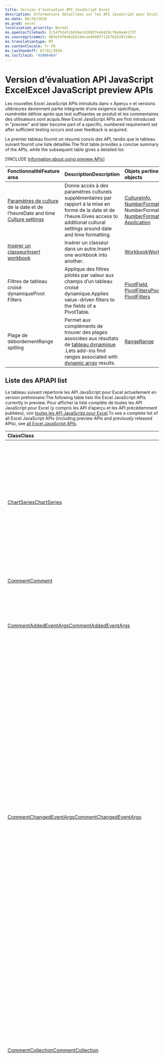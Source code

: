 ```yaml
---
title: Version d’évaluation API JavaScript Excel
description: Informations détaillées sur les API JavaScript pour Excel à venir
ms.date: 06/29/2020
ms.prod: excel
localization_priority: Normal
ms.openlocfilehash: 2c547524fcb630ecb1b02fede829cf0a9a4e173f
ms.sourcegitcommit: 065bf4f8e0d26194cee9689f7126702b391340cc
ms.translationtype: MT
ms.contentlocale: fr-FR
ms.lasthandoff: 07/01/2020
ms.locfileid: "45006464"
---
```

# <a name="excel-javascript-preview-apis"></a><span data-ttu-id="c7084-103">Version d’évaluation API JavaScript Excel</span><span class="sxs-lookup"><span data-stu-id="c7084-103">Excel JavaScript preview APIs</span></span>

<span data-ttu-id="c7084-104">Les nouvelles Excel JavaScript APIs introduits dans « Aperçu » et versions ultérieures deviennent partie intégrante d’une exigence spécifique, numérotée définie après que test suffisantes se produit et les commentaires des utilisateurs sont acquis.</span><span class="sxs-lookup"><span data-stu-id="c7084-104">New Excel JavaScript APIs are first introduced in "preview" and later become part of a specific, numbered requirement set after sufficient testing occurs and user feedback is acquired.</span></span>

<span data-ttu-id="c7084-105">Le premier tableau fournit un résumé concis des API, tandis que le tableau suivant fournit une liste détaillée.</span><span class="sxs-lookup"><span data-stu-id="c7084-105">The first table provides a concise summary of the APIs, while the subsequent table gives a detailed list.</span></span>

[!INCLUDE [Information about using preview APIs](../../includes/using-preview-apis-host.md)]

| <span data-ttu-id="c7084-106">Fonctionnalité</span><span class="sxs-lookup"><span data-stu-id="c7084-106">Feature area</span></span> | <span data-ttu-id="c7084-107">Description</span><span class="sxs-lookup"><span data-stu-id="c7084-107">Description</span></span> | <span data-ttu-id="c7084-108">Objets pertinents</span><span class="sxs-lookup"><span data-stu-id="c7084-108">Relevant objects</span></span> |
|:--- |:--- |:--- |
| <span data-ttu-id="c7084-109">[Paramètres de culture](../../excel/excel-add-ins-workbooks.md#access-application-culture-settings) de la date et de l’heure</span><span class="sxs-lookup"><span data-stu-id="c7084-109">Date and time [Culture settings](../../excel/excel-add-ins-workbooks.md#access-application-culture-settings)</span></span> | <span data-ttu-id="c7084-110">Donne accès à des paramètres culturels supplémentaires par rapport à la mise en forme de la date et de l’heure.</span><span class="sxs-lookup"><span data-stu-id="c7084-110">Gives access to additional cultural settings around date and time formatting.</span></span> | <span data-ttu-id="c7084-111">[CultureInfo](/javascript/api/excel/excel.cultureinfo), [NumberFormatInfo](/javascript/api/excel/excel.numberformatinfo) [application](/javascript/api/excel/excel.application) NumberFormatInfo</span><span class="sxs-lookup"><span data-stu-id="c7084-111">[CultureInfo](/javascript/api/excel/excel.cultureinfo), [NumberFormatInfo](/javascript/api/excel/excel.numberformatinfo) [Application](/javascript/api/excel/excel.application)</span></span> |
| [<span data-ttu-id="c7084-112">Insérer un classeur</span><span class="sxs-lookup"><span data-stu-id="c7084-112">Insert workbook</span></span>](../../excel/excel-add-ins-workbooks.md#insert-a-copy-of-an-existing-workbook-into-the-current-one-preview) | <span data-ttu-id="c7084-113">Insérer un classeur dans un autre.</span><span class="sxs-lookup"><span data-stu-id="c7084-113">Insert one workbook into another.</span></span>  | [<span data-ttu-id="c7084-114">Workbook</span><span class="sxs-lookup"><span data-stu-id="c7084-114">Workbook</span></span>](/javascript/api/excel/excel.worksheetcollection) |
| <span data-ttu-id="c7084-115">Filtres de tableau croisé dynamique</span><span class="sxs-lookup"><span data-stu-id="c7084-115">Pivot Filters</span></span> | <span data-ttu-id="c7084-116">Applique des filtres pilotés par valeur aux champs d’un tableau croisé dynamique.</span><span class="sxs-lookup"><span data-stu-id="c7084-116">Applies value-driven filters to the fields of a PivotTable.</span></span> | <span data-ttu-id="c7084-117">[PivotField](/javascript/api/excel/excel.pivotfield#applyfilter-filter-), [PivotFilters](/javascript/api/excel/excel.pivotFilters)</span><span class="sxs-lookup"><span data-stu-id="c7084-117">[PivotField](/javascript/api/excel/excel.pivotfield#applyfilter-filter-), [PivotFilters](/javascript/api/excel/excel.pivotFilters)</span></span> |
|<span data-ttu-id="c7084-118">Plage de débordement</span><span class="sxs-lookup"><span data-stu-id="c7084-118">Range spilling</span></span> | <span data-ttu-id="c7084-119">Permet aux compléments de trouver des plages associées aux résultats de [tableau dynamique](https://support.microsoft.com/office/205c6b06-03ba-4151-89a1-87a7eb36e531) .</span><span class="sxs-lookup"><span data-stu-id="c7084-119">Lets add-ins find ranges associated with [dynamic array](https://support.microsoft.com/office/205c6b06-03ba-4151-89a1-87a7eb36e531) results.</span></span> | [<span data-ttu-id="c7084-120">Range</span><span class="sxs-lookup"><span data-stu-id="c7084-120">Range</span></span>](/javascript/api/excel/excel.range) |

## <a name="api-list"></a><span data-ttu-id="c7084-121">Liste des API</span><span class="sxs-lookup"><span data-stu-id="c7084-121">API list</span></span>

<span data-ttu-id="c7084-122">Le tableau suivant répertorie les API JavaScript pour Excel actuellement en version préliminaire.</span><span class="sxs-lookup"><span data-stu-id="c7084-122">The following table lists the Excel JavaScript APIs currently in preview.</span></span> <span data-ttu-id="c7084-123">Pour afficher la liste complète de toutes les API JavaScript pour Excel (y compris les API d’aperçu et les API précédemment publiées), voir [toutes les API JavaScript pour Excel](/javascript/api/excel?view=excel-js-preview).</span><span class="sxs-lookup"><span data-stu-id="c7084-123">To see a complete list of all Excel JavaScript APIs (including preview APIs and previously released APIs), see [all Excel JavaScript APIs](/javascript/api/excel?view=excel-js-preview).</span></span>

| <span data-ttu-id="c7084-124">Class</span><span class="sxs-lookup"><span data-stu-id="c7084-124">Class</span></span> | <span data-ttu-id="c7084-125">Champs</span><span class="sxs-lookup"><span data-stu-id="c7084-125">Fields</span></span> | <span data-ttu-id="c7084-126">Description</span><span class="sxs-lookup"><span data-stu-id="c7084-126">Description</span></span> |
|:---|:---|:---|
|[<span data-ttu-id="c7084-127">ChartSeries</span><span class="sxs-lookup"><span data-stu-id="c7084-127">ChartSeries</span></span>](/javascript/api/excel/excel.chartseries)|[<span data-ttu-id="c7084-128">getDimensionValues (dimension : Excel. ChartSeriesDimension)</span><span class="sxs-lookup"><span data-stu-id="c7084-128">getDimensionValues(dimension: Excel.ChartSeriesDimension)</span></span>](/javascript/api/excel/excel.chartseries#getdimensionvalues-dimension-)|<span data-ttu-id="c7084-129">Obtient les valeurs d’une dimension unique de la série de graphiques.</span><span class="sxs-lookup"><span data-stu-id="c7084-129">Gets the values from a single dimension of the chart series.</span></span> <span data-ttu-id="c7084-130">Il peut s’agir de valeurs de catégorie ou de valeurs de données, en fonction de la dimension spécifiée et de la façon dont les données sont mappées pour la série de graphiques.</span><span class="sxs-lookup"><span data-stu-id="c7084-130">These could be either category values or data values, depending on the dimension specified and how the data is mapped for the chart series.</span></span>|
|[<span data-ttu-id="c7084-131">Comment</span><span class="sxs-lookup"><span data-stu-id="c7084-131">Comment</span></span>](/javascript/api/excel/excel.comment)|[<span data-ttu-id="c7084-132">contentType</span><span class="sxs-lookup"><span data-stu-id="c7084-132">contentType</span></span>](/javascript/api/excel/excel.comment#contenttype)|<span data-ttu-id="c7084-133">Obtient le type de contenu du commentaire.</span><span class="sxs-lookup"><span data-stu-id="c7084-133">Gets the content type of the comment.</span></span>|
|[<span data-ttu-id="c7084-134">CommentAddedEventArgs</span><span class="sxs-lookup"><span data-stu-id="c7084-134">CommentAddedEventArgs</span></span>](/javascript/api/excel/excel.commentaddedeventargs)|[<span data-ttu-id="c7084-135">commentDetails</span><span class="sxs-lookup"><span data-stu-id="c7084-135">commentDetails</span></span>](/javascript/api/excel/excel.commentaddedeventargs#commentdetails)|<span data-ttu-id="c7084-136">Obtient le `CommentDetail` tableau qui contient le numéro de commentaire et les ID des réponses associées.</span><span class="sxs-lookup"><span data-stu-id="c7084-136">Gets the `CommentDetail` array that contains the comment ID and IDs of its related replies.</span></span>|
||[<span data-ttu-id="c7084-137">source</span><span class="sxs-lookup"><span data-stu-id="c7084-137">source</span></span>](/javascript/api/excel/excel.commentaddedeventargs#source)|<span data-ttu-id="c7084-138">Spécifie la source de l’événement.</span><span class="sxs-lookup"><span data-stu-id="c7084-138">Specifies the source of the event.</span></span> <span data-ttu-id="c7084-139">`Excel.EventSource`Pour plus d’informations, voir.</span><span class="sxs-lookup"><span data-stu-id="c7084-139">See `Excel.EventSource` for details.</span></span>|
||[<span data-ttu-id="c7084-140">type</span><span class="sxs-lookup"><span data-stu-id="c7084-140">type</span></span>](/javascript/api/excel/excel.commentaddedeventargs#type)|<span data-ttu-id="c7084-141">Obtient le type de l’événement.</span><span class="sxs-lookup"><span data-stu-id="c7084-141">Gets the type of the event.</span></span> <span data-ttu-id="c7084-142">`Excel.EventType`Pour plus d’informations, voir.</span><span class="sxs-lookup"><span data-stu-id="c7084-142">See `Excel.EventType` for details.</span></span>|
||[<span data-ttu-id="c7084-143">worksheetId</span><span class="sxs-lookup"><span data-stu-id="c7084-143">worksheetId</span></span>](/javascript/api/excel/excel.commentaddedeventargs#worksheetid)|<span data-ttu-id="c7084-144">Obtient l’ID de la feuille de calcul dans laquelle l’événement s’est produit.</span><span class="sxs-lookup"><span data-stu-id="c7084-144">Gets the ID of the worksheet in which the event happened.</span></span>|
|[<span data-ttu-id="c7084-145">CommentChangedEventArgs</span><span class="sxs-lookup"><span data-stu-id="c7084-145">CommentChangedEventArgs</span></span>](/javascript/api/excel/excel.commentchangedeventargs)|[<span data-ttu-id="c7084-146">changeType</span><span class="sxs-lookup"><span data-stu-id="c7084-146">changeType</span></span>](/javascript/api/excel/excel.commentchangedeventargs#changetype)|<span data-ttu-id="c7084-147">Obtient le type de modification qui représente le mode de déclenchement de l’événement modifié.</span><span class="sxs-lookup"><span data-stu-id="c7084-147">Gets the change type that represents how the changed event is triggered.</span></span>|
||[<span data-ttu-id="c7084-148">commentDetails</span><span class="sxs-lookup"><span data-stu-id="c7084-148">commentDetails</span></span>](/javascript/api/excel/excel.commentchangedeventargs#commentdetails)|<span data-ttu-id="c7084-149">Obtient le `CommentDetail` tableau qui contient le code de commentaire et les ID des réponses associées.</span><span class="sxs-lookup"><span data-stu-id="c7084-149">Gets the `CommentDetail` array which contains the comment ID and IDs of its related replies.</span></span>|
||[<span data-ttu-id="c7084-150">source</span><span class="sxs-lookup"><span data-stu-id="c7084-150">source</span></span>](/javascript/api/excel/excel.commentchangedeventargs#source)|<span data-ttu-id="c7084-151">Spécifie la source de l’événement.</span><span class="sxs-lookup"><span data-stu-id="c7084-151">Specifies the source of the event.</span></span> <span data-ttu-id="c7084-152">`Excel.EventSource`Pour plus d’informations, voir.</span><span class="sxs-lookup"><span data-stu-id="c7084-152">See `Excel.EventSource` for details.</span></span>|
||[<span data-ttu-id="c7084-153">type</span><span class="sxs-lookup"><span data-stu-id="c7084-153">type</span></span>](/javascript/api/excel/excel.commentchangedeventargs#type)|<span data-ttu-id="c7084-154">Obtient le type de l’événement.</span><span class="sxs-lookup"><span data-stu-id="c7084-154">Gets the type of the event.</span></span> <span data-ttu-id="c7084-155">`Excel.EventType`Pour plus d’informations, voir.</span><span class="sxs-lookup"><span data-stu-id="c7084-155">See `Excel.EventType` for details.</span></span>|
||[<span data-ttu-id="c7084-156">worksheetId</span><span class="sxs-lookup"><span data-stu-id="c7084-156">worksheetId</span></span>](/javascript/api/excel/excel.commentchangedeventargs#worksheetid)|<span data-ttu-id="c7084-157">Obtient l’ID de la feuille de calcul dans laquelle l’événement s’est produit.</span><span class="sxs-lookup"><span data-stu-id="c7084-157">Gets the ID of the worksheet in which the event happened.</span></span>|
|[<span data-ttu-id="c7084-158">CommentCollection</span><span class="sxs-lookup"><span data-stu-id="c7084-158">CommentCollection</span></span>](/javascript/api/excel/excel.commentcollection)|[<span data-ttu-id="c7084-159">onAdded</span><span class="sxs-lookup"><span data-stu-id="c7084-159">onAdded</span></span>](/javascript/api/excel/excel.commentcollection#onadded)|<span data-ttu-id="c7084-160">Se produit lors de l’ajout de commentaires.</span><span class="sxs-lookup"><span data-stu-id="c7084-160">Occurs when the comments are added.</span></span>|
||[<span data-ttu-id="c7084-161">onChanged</span><span class="sxs-lookup"><span data-stu-id="c7084-161">onChanged</span></span>](/javascript/api/excel/excel.commentcollection#onchanged)|<span data-ttu-id="c7084-162">Survient lorsque des commentaires ou des réponses dans une collection de commentaires sont modifiés, y compris quand les réponses sont supprimées.</span><span class="sxs-lookup"><span data-stu-id="c7084-162">Occurs when comments or replies in a comment collection are changed, including when replies are deleted.</span></span>|
||[<span data-ttu-id="c7084-163">onDeleted</span><span class="sxs-lookup"><span data-stu-id="c7084-163">onDeleted</span></span>](/javascript/api/excel/excel.commentcollection#ondeleted)|<span data-ttu-id="c7084-164">Cet événement se produit lorsque des commentaires sont supprimés dans la collection comment.</span><span class="sxs-lookup"><span data-stu-id="c7084-164">Occurs when comments are deleted in the comment collection.</span></span>|
|[<span data-ttu-id="c7084-165">CommentDeletedEventArgs</span><span class="sxs-lookup"><span data-stu-id="c7084-165">CommentDeletedEventArgs</span></span>](/javascript/api/excel/excel.commentdeletedeventargs)|[<span data-ttu-id="c7084-166">commentDetails</span><span class="sxs-lookup"><span data-stu-id="c7084-166">commentDetails</span></span>](/javascript/api/excel/excel.commentdeletedeventargs#commentdetails)|<span data-ttu-id="c7084-167">Obtient le `CommentDetail` tableau qui contient le numéro de commentaire et les ID des réponses associées.</span><span class="sxs-lookup"><span data-stu-id="c7084-167">Gets the `CommentDetail` array that contains the comment ID and IDs of its related replies.</span></span>|
||[<span data-ttu-id="c7084-168">source</span><span class="sxs-lookup"><span data-stu-id="c7084-168">source</span></span>](/javascript/api/excel/excel.commentdeletedeventargs#source)|<span data-ttu-id="c7084-169">Spécifie la source de l’événement.</span><span class="sxs-lookup"><span data-stu-id="c7084-169">Specifies the source of the event.</span></span> <span data-ttu-id="c7084-170">`Excel.EventSource`Pour plus d’informations, voir.</span><span class="sxs-lookup"><span data-stu-id="c7084-170">See `Excel.EventSource` for details.</span></span>|
||[<span data-ttu-id="c7084-171">type</span><span class="sxs-lookup"><span data-stu-id="c7084-171">type</span></span>](/javascript/api/excel/excel.commentdeletedeventargs#type)|<span data-ttu-id="c7084-172">Obtient le type de l’événement.</span><span class="sxs-lookup"><span data-stu-id="c7084-172">Gets the type of the event.</span></span> <span data-ttu-id="c7084-173">`Excel.EventType`Pour plus d’informations, voir.</span><span class="sxs-lookup"><span data-stu-id="c7084-173">See `Excel.EventType` for details.</span></span>|
||[<span data-ttu-id="c7084-174">worksheetId</span><span class="sxs-lookup"><span data-stu-id="c7084-174">worksheetId</span></span>](/javascript/api/excel/excel.commentdeletedeventargs#worksheetid)|<span data-ttu-id="c7084-175">Obtient l’ID de la feuille de calcul dans laquelle l’événement s’est produit.</span><span class="sxs-lookup"><span data-stu-id="c7084-175">Gets the ID of the worksheet in which the event happened.</span></span>|
|[<span data-ttu-id="c7084-176">CommentDetail</span><span class="sxs-lookup"><span data-stu-id="c7084-176">CommentDetail</span></span>](/javascript/api/excel/excel.commentdetail)|[<span data-ttu-id="c7084-177">commentId</span><span class="sxs-lookup"><span data-stu-id="c7084-177">commentId</span></span>](/javascript/api/excel/excel.commentdetail#commentid)|<span data-ttu-id="c7084-178">Représente l’ID du commentaire.</span><span class="sxs-lookup"><span data-stu-id="c7084-178">Represents the ID of comment.</span></span>|
||[<span data-ttu-id="c7084-179">replyIds</span><span class="sxs-lookup"><span data-stu-id="c7084-179">replyIds</span></span>](/javascript/api/excel/excel.commentdetail#replyids)|<span data-ttu-id="c7084-180">Représente les ID des réponses associées appartenant au commentaire.</span><span class="sxs-lookup"><span data-stu-id="c7084-180">Represents the IDs of the related replies belong to comment.</span></span>|
|[<span data-ttu-id="c7084-181">CommentReply</span><span class="sxs-lookup"><span data-stu-id="c7084-181">CommentReply</span></span>](/javascript/api/excel/excel.commentreply)|[<span data-ttu-id="c7084-182">contentType</span><span class="sxs-lookup"><span data-stu-id="c7084-182">contentType</span></span>](/javascript/api/excel/excel.commentreply#contenttype)|<span data-ttu-id="c7084-183">Type de contenu de la réponse.</span><span class="sxs-lookup"><span data-stu-id="c7084-183">The content type of the reply.</span></span>|
|[<span data-ttu-id="c7084-184">CultureInfo</span><span class="sxs-lookup"><span data-stu-id="c7084-184">CultureInfo</span></span>](/javascript/api/excel/excel.cultureinfo)|[<span data-ttu-id="c7084-185">datetimeFormat</span><span class="sxs-lookup"><span data-stu-id="c7084-185">datetimeFormat</span></span>](/javascript/api/excel/excel.cultureinfo#datetimeformat)|<span data-ttu-id="c7084-186">Définit le format d’affichage de la date et de l’heure approprié pour la culture.</span><span class="sxs-lookup"><span data-stu-id="c7084-186">Defines the culturally appropriate format of displaying date and time.</span></span> <span data-ttu-id="c7084-187">Cette fonction est basée sur les paramètres de culture actuelle du système.</span><span class="sxs-lookup"><span data-stu-id="c7084-187">This is based on current system culture settings.</span></span>|
|[<span data-ttu-id="c7084-188">DatetimeFormatInfo</span><span class="sxs-lookup"><span data-stu-id="c7084-188">DatetimeFormatInfo</span></span>](/javascript/api/excel/excel.datetimeformatinfo)|[<span data-ttu-id="c7084-189">DateSeparator,</span><span class="sxs-lookup"><span data-stu-id="c7084-189">dateSeparator</span></span>](/javascript/api/excel/excel.datetimeformatinfo#dateseparator)|<span data-ttu-id="c7084-190">Obtient la chaîne utilisée comme séparateur de date.</span><span class="sxs-lookup"><span data-stu-id="c7084-190">Gets the string used as the date separator.</span></span> <span data-ttu-id="c7084-191">Cette fonction est basée sur les paramètres système actuels.</span><span class="sxs-lookup"><span data-stu-id="c7084-191">This is based on current system settings.</span></span>|
||[<span data-ttu-id="c7084-192">longDatePattern</span><span class="sxs-lookup"><span data-stu-id="c7084-192">longDatePattern</span></span>](/javascript/api/excel/excel.datetimeformatinfo#longdatepattern)|<span data-ttu-id="c7084-193">Obtient la chaîne de format pour une valeur de date longue.</span><span class="sxs-lookup"><span data-stu-id="c7084-193">Gets the format string for a long date value.</span></span> <span data-ttu-id="c7084-194">Cette fonction est basée sur les paramètres système actuels.</span><span class="sxs-lookup"><span data-stu-id="c7084-194">This is based on current system settings.</span></span>|
||[<span data-ttu-id="c7084-195">longTimePattern</span><span class="sxs-lookup"><span data-stu-id="c7084-195">longTimePattern</span></span>](/javascript/api/excel/excel.datetimeformatinfo#longtimepattern)|<span data-ttu-id="c7084-196">Obtient la chaîne de format pour une valeur d’heure longue.</span><span class="sxs-lookup"><span data-stu-id="c7084-196">Gets the format string for a long time value.</span></span> <span data-ttu-id="c7084-197">Cette fonction est basée sur les paramètres système actuels.</span><span class="sxs-lookup"><span data-stu-id="c7084-197">This is based on current system settings.</span></span>|
||[<span data-ttu-id="c7084-198">shortDatePattern</span><span class="sxs-lookup"><span data-stu-id="c7084-198">shortDatePattern</span></span>](/javascript/api/excel/excel.datetimeformatinfo#shortdatepattern)|<span data-ttu-id="c7084-199">Obtient la chaîne de format pour une valeur de date courte.</span><span class="sxs-lookup"><span data-stu-id="c7084-199">Gets the format string for a short date value.</span></span> <span data-ttu-id="c7084-200">Cette fonction est basée sur les paramètres système actuels.</span><span class="sxs-lookup"><span data-stu-id="c7084-200">This is based on current system settings.</span></span>|
||[<span data-ttu-id="c7084-201">TimeSeparator,</span><span class="sxs-lookup"><span data-stu-id="c7084-201">timeSeparator</span></span>](/javascript/api/excel/excel.datetimeformatinfo#timeseparator)|<span data-ttu-id="c7084-202">Obtient la chaîne utilisée comme séparateur d’heure.</span><span class="sxs-lookup"><span data-stu-id="c7084-202">Gets the string used as the time separator.</span></span> <span data-ttu-id="c7084-203">Cette fonction est basée sur les paramètres système actuels.</span><span class="sxs-lookup"><span data-stu-id="c7084-203">This is based on current system settings.</span></span>|
|[<span data-ttu-id="c7084-204">NamedSheetView</span><span class="sxs-lookup"><span data-stu-id="c7084-204">NamedSheetView</span></span>](/javascript/api/excel/excel.namedsheetview)|[<span data-ttu-id="c7084-205">activate()</span><span class="sxs-lookup"><span data-stu-id="c7084-205">activate()</span></span>](/javascript/api/excel/excel.namedsheetview#activate--)|<span data-ttu-id="c7084-206">Active l’affichage tableau.</span><span class="sxs-lookup"><span data-stu-id="c7084-206">Activates this sheet view.</span></span> <span data-ttu-id="c7084-207">Cela équivaut à l’utilisation de l’option « Basculer vers » dans l’interface utilisateur Excel.</span><span class="sxs-lookup"><span data-stu-id="c7084-207">This is equivalent to using "Switch To" in the Excel UI.</span></span>|
||[<span data-ttu-id="c7084-208">delete()</span><span class="sxs-lookup"><span data-stu-id="c7084-208">delete()</span></span>](/javascript/api/excel/excel.namedsheetview#delete--)|<span data-ttu-id="c7084-209">Supprime l’affichage tableau de la feuille de calcul.</span><span class="sxs-lookup"><span data-stu-id="c7084-209">Removes the sheet view from the worksheet.</span></span>|
||[<span data-ttu-id="c7084-210">doublon (Name ?: String)</span><span class="sxs-lookup"><span data-stu-id="c7084-210">duplicate(name?: string)</span></span>](/javascript/api/excel/excel.namedsheetview#duplicate-name-)|<span data-ttu-id="c7084-211">Crée une copie de l’affichage de cette feuille.</span><span class="sxs-lookup"><span data-stu-id="c7084-211">Creates a copy of this sheet view.</span></span>|
||[<span data-ttu-id="c7084-212">name</span><span class="sxs-lookup"><span data-stu-id="c7084-212">name</span></span>](/javascript/api/excel/excel.namedsheetview#name)|<span data-ttu-id="c7084-213">Obtient ou définit le nom de l’affichage tableau.</span><span class="sxs-lookup"><span data-stu-id="c7084-213">Gets or sets the name of the sheet view.</span></span>|
|[<span data-ttu-id="c7084-214">NamedSheetViewCollection</span><span class="sxs-lookup"><span data-stu-id="c7084-214">NamedSheetViewCollection</span></span>](/javascript/api/excel/excel.namedsheetviewcollection)|[<span data-ttu-id="c7084-215">add(name: string)</span><span class="sxs-lookup"><span data-stu-id="c7084-215">add(name: string)</span></span>](/javascript/api/excel/excel.namedsheetviewcollection#add-name-)|<span data-ttu-id="c7084-216">Crée une nouvelle vue de feuille portant le nom donné.</span><span class="sxs-lookup"><span data-stu-id="c7084-216">Creates a new sheet view with the given name.</span></span>|
||[<span data-ttu-id="c7084-217">enterTemporary()</span><span class="sxs-lookup"><span data-stu-id="c7084-217">enterTemporary()</span></span>](/javascript/api/excel/excel.namedsheetviewcollection#entertemporary--)|<span data-ttu-id="c7084-218">Crée et active un nouvel affichage de tableau temporaire.</span><span class="sxs-lookup"><span data-stu-id="c7084-218">Creates and activates a new temporary sheet view.</span></span>|
||[<span data-ttu-id="c7084-219">Exit ()</span><span class="sxs-lookup"><span data-stu-id="c7084-219">exit()</span></span>](/javascript/api/excel/excel.namedsheetviewcollection#exit--)|<span data-ttu-id="c7084-220">Quitte l’affichage de la feuille active.</span><span class="sxs-lookup"><span data-stu-id="c7084-220">Exits the currently active sheet view.</span></span>|
||[<span data-ttu-id="c7084-221">getActive()</span><span class="sxs-lookup"><span data-stu-id="c7084-221">getActive()</span></span>](/javascript/api/excel/excel.namedsheetviewcollection#getactive--)|<span data-ttu-id="c7084-222">Obtient l’affichage de la feuille actuellement actif de la feuille de calcul.</span><span class="sxs-lookup"><span data-stu-id="c7084-222">Gets the worksheet's currently active sheet view.</span></span>|
||[<span data-ttu-id="c7084-223">getCount()</span><span class="sxs-lookup"><span data-stu-id="c7084-223">getCount()</span></span>](/javascript/api/excel/excel.namedsheetviewcollection#getcount--)|<span data-ttu-id="c7084-224">Obtient le nombre d’affichages de feuille dans cette feuille de calcul.</span><span class="sxs-lookup"><span data-stu-id="c7084-224">Gets the number of sheet views in this worksheet.</span></span>|
||[<span data-ttu-id="c7084-225">getItem(key: string)</span><span class="sxs-lookup"><span data-stu-id="c7084-225">getItem(key: string)</span></span>](/javascript/api/excel/excel.namedsheetviewcollection#getitem-key-)|<span data-ttu-id="c7084-226">Obtient un affichage tableau à l’aide de son nom.</span><span class="sxs-lookup"><span data-stu-id="c7084-226">Gets a sheet view using its name.</span></span>|
||[<span data-ttu-id="c7084-227">getItemAt(index: number)</span><span class="sxs-lookup"><span data-stu-id="c7084-227">getItemAt(index: number)</span></span>](/javascript/api/excel/excel.namedsheetviewcollection#getitemat-index-)|<span data-ttu-id="c7084-228">Obtient un affichage feuille par son index dans la collection.</span><span class="sxs-lookup"><span data-stu-id="c7084-228">Gets a sheet view by its index in the collection.</span></span>|
||[<span data-ttu-id="c7084-229">items</span><span class="sxs-lookup"><span data-stu-id="c7084-229">items</span></span>](/javascript/api/excel/excel.namedsheetviewcollection#items)|<span data-ttu-id="c7084-230">Obtient l’élément enfant chargé dans cette collection de sites.</span><span class="sxs-lookup"><span data-stu-id="c7084-230">Gets the loaded child items in this collection.</span></span>|
|[<span data-ttu-id="c7084-231">PivotDateFilter</span><span class="sxs-lookup"><span data-stu-id="c7084-231">PivotDateFilter</span></span>](/javascript/api/excel/excel.pivotdatefilter)|[<span data-ttu-id="c7084-232">identifie</span><span class="sxs-lookup"><span data-stu-id="c7084-232">comparator</span></span>](/javascript/api/excel/excel.pivotdatefilter#comparator)|<span data-ttu-id="c7084-233">Le comparateur est la valeur statique à laquelle les autres valeurs sont comparées.</span><span class="sxs-lookup"><span data-stu-id="c7084-233">The comparator is the static value to which other values are compared.</span></span> <span data-ttu-id="c7084-234">Le type de comparaison est défini par la condition.</span><span class="sxs-lookup"><span data-stu-id="c7084-234">The type of comparison is defined by the condition.</span></span>|
||[<span data-ttu-id="c7084-235">condition</span><span class="sxs-lookup"><span data-stu-id="c7084-235">condition</span></span>](/javascript/api/excel/excel.pivotdatefilter#condition)|<span data-ttu-id="c7084-236">Spécifie la condition pour le filtre, qui définit les critères de filtrage nécessaires.</span><span class="sxs-lookup"><span data-stu-id="c7084-236">Specifies the condition for the filter, which defines the necessary filtering criteria.</span></span>|
||[<span data-ttu-id="c7084-237">consenti</span><span class="sxs-lookup"><span data-stu-id="c7084-237">exclusive</span></span>](/javascript/api/excel/excel.pivotdatefilter#exclusive)|<span data-ttu-id="c7084-238">Si la valeur est true, Filter *exclut* les éléments qui répondent aux critères.</span><span class="sxs-lookup"><span data-stu-id="c7084-238">If true, filter *excludes* items that meet criteria.</span></span> <span data-ttu-id="c7084-239">La valeur par défaut est false (filtre pour inclure les éléments qui satisfont les critères).</span><span class="sxs-lookup"><span data-stu-id="c7084-239">The default is false (filter to include items that meet criteria).</span></span>|
||[<span data-ttu-id="c7084-240">Inférieures</span><span class="sxs-lookup"><span data-stu-id="c7084-240">lowerBound</span></span>](/javascript/api/excel/excel.pivotdatefilter#lowerbound)|<span data-ttu-id="c7084-241">Limite inférieure de la plage de la condition de `Between` filtre.</span><span class="sxs-lookup"><span data-stu-id="c7084-241">The lower-bound of the range for the `Between` filter condition.</span></span>|
||[<span data-ttu-id="c7084-242">Haute</span><span class="sxs-lookup"><span data-stu-id="c7084-242">upperBound</span></span>](/javascript/api/excel/excel.pivotdatefilter#upperbound)|<span data-ttu-id="c7084-243">La limite supérieure de la plage pour la `Between` condition de filtre.</span><span class="sxs-lookup"><span data-stu-id="c7084-243">The upper-bound of the range for the `Between` filter condition.</span></span>|
||[<span data-ttu-id="c7084-244">wholeDays</span><span class="sxs-lookup"><span data-stu-id="c7084-244">wholeDays</span></span>](/javascript/api/excel/excel.pivotdatefilter#wholedays)|<span data-ttu-id="c7084-245">Pour `Equals` , `Before` , `After` , et `Between` conditions de filtre, indique si les comparaisons doivent être effectuées comme des journées entières.</span><span class="sxs-lookup"><span data-stu-id="c7084-245">For `Equals`, `Before`, `After`, and `Between` filter conditions, indicates if comparisons should be made as whole days.</span></span>|
|[<span data-ttu-id="c7084-246">PivotField</span><span class="sxs-lookup"><span data-stu-id="c7084-246">PivotField</span></span>](/javascript/api/excel/excel.pivotfield)|[<span data-ttu-id="c7084-247">applyFilter (filtre : Excel. PivotFilters)</span><span class="sxs-lookup"><span data-stu-id="c7084-247">applyFilter(filter: Excel.PivotFilters)</span></span>](/javascript/api/excel/excel.pivotfield#applyfilter-filter-)|<span data-ttu-id="c7084-248">Définit une ou plusieurs des informations de la valeur de champ en vigueur du champ et les applique au champ.</span><span class="sxs-lookup"><span data-stu-id="c7084-248">Sets one or more of the field's current PivotFilters and applies them to the field.</span></span>|
||[<span data-ttu-id="c7084-249">ClearAllFilters, ()</span><span class="sxs-lookup"><span data-stu-id="c7084-249">clearAllFilters()</span></span>](/javascript/api/excel/excel.pivotfield#clearallfilters--)|<span data-ttu-id="c7084-250">Efface tous les critères de tous les filtres du champ.</span><span class="sxs-lookup"><span data-stu-id="c7084-250">Clears all criteria from all of the field's filters.</span></span> <span data-ttu-id="c7084-251">Cela supprime tout filtrage actif sur le champ.</span><span class="sxs-lookup"><span data-stu-id="c7084-251">This removes any active filtering on the field.</span></span>|
||[<span data-ttu-id="c7084-252">clearFilter (filterType : Excel. PivotFilterType)</span><span class="sxs-lookup"><span data-stu-id="c7084-252">clearFilter(filterType: Excel.PivotFilterType)</span></span>](/javascript/api/excel/excel.pivotfield#clearfilter-filtertype-)|<span data-ttu-id="c7084-253">Efface tous les critères existants du filtre du champ du type donné (s’il est déjà appliqué).</span><span class="sxs-lookup"><span data-stu-id="c7084-253">Clears all existing criteria from the field's filter of the given type (if one is currently applied).</span></span>|
||[<span data-ttu-id="c7084-254">getFilters()</span><span class="sxs-lookup"><span data-stu-id="c7084-254">getFilters()</span></span>](/javascript/api/excel/excel.pivotfield#getfilters--)|<span data-ttu-id="c7084-255">Obtient tous les filtres actuellement appliqués sur le champ.</span><span class="sxs-lookup"><span data-stu-id="c7084-255">Gets all filters currently applied on the field.</span></span>|
||[<span data-ttu-id="c7084-256">isFiltered (filterType ?: Excel. PivotFilterType)</span><span class="sxs-lookup"><span data-stu-id="c7084-256">isFiltered(filterType?: Excel.PivotFilterType)</span></span>](/javascript/api/excel/excel.pivotfield#isfiltered-filtertype-)|<span data-ttu-id="c7084-257">Vérifie s’il existe des filtres appliqués sur le champ.</span><span class="sxs-lookup"><span data-stu-id="c7084-257">Checks if there are any applied filters on the field.</span></span>|
|[<span data-ttu-id="c7084-258">PivotFilters</span><span class="sxs-lookup"><span data-stu-id="c7084-258">PivotFilters</span></span>](/javascript/api/excel/excel.pivotfilters)|[<span data-ttu-id="c7084-259">dateFilter</span><span class="sxs-lookup"><span data-stu-id="c7084-259">dateFilter</span></span>](/javascript/api/excel/excel.pivotfilters#datefilter)|<span data-ttu-id="c7084-260">Filtre date d’application du champ PivotField.</span><span class="sxs-lookup"><span data-stu-id="c7084-260">The PivotField's currently applied date filter.</span></span> <span data-ttu-id="c7084-261">NULL si aucune n’est appliquée.</span><span class="sxs-lookup"><span data-stu-id="c7084-261">Null if none is applied.</span></span>|
||[<span data-ttu-id="c7084-262">labelFilter</span><span class="sxs-lookup"><span data-stu-id="c7084-262">labelFilter</span></span>](/javascript/api/excel/excel.pivotfilters#labelfilter)|<span data-ttu-id="c7084-263">Filtre d’étiquette du champ de tableau croisé dynamique actuellement appliqué.</span><span class="sxs-lookup"><span data-stu-id="c7084-263">The PivotField's currently applied label filter.</span></span> <span data-ttu-id="c7084-264">NULL si aucune n’est appliquée.</span><span class="sxs-lookup"><span data-stu-id="c7084-264">Null if none is applied.</span></span>|
||[<span data-ttu-id="c7084-265">manualFilter</span><span class="sxs-lookup"><span data-stu-id="c7084-265">manualFilter</span></span>](/javascript/api/excel/excel.pivotfilters#manualfilter)|<span data-ttu-id="c7084-266">Filtre manuel actuellement appliqué au champ de tableau croisé dynamique.</span><span class="sxs-lookup"><span data-stu-id="c7084-266">The PivotField's currently applied manual filter.</span></span> <span data-ttu-id="c7084-267">NULL si aucune n’est appliquée.</span><span class="sxs-lookup"><span data-stu-id="c7084-267">Null if none is applied.</span></span>|
||[<span data-ttu-id="c7084-268">valueFilter</span><span class="sxs-lookup"><span data-stu-id="c7084-268">valueFilter</span></span>](/javascript/api/excel/excel.pivotfilters#valuefilter)|<span data-ttu-id="c7084-269">Filtre de valeur actuellement appliqué au champ PivotField.</span><span class="sxs-lookup"><span data-stu-id="c7084-269">The PivotField's currently applied value filter.</span></span> <span data-ttu-id="c7084-270">NULL si aucune n’est appliquée.</span><span class="sxs-lookup"><span data-stu-id="c7084-270">Null if none is applied.</span></span>|
|[<span data-ttu-id="c7084-271">PivotLabelFilter</span><span class="sxs-lookup"><span data-stu-id="c7084-271">PivotLabelFilter</span></span>](/javascript/api/excel/excel.pivotlabelfilter)|[<span data-ttu-id="c7084-272">identifie</span><span class="sxs-lookup"><span data-stu-id="c7084-272">comparator</span></span>](/javascript/api/excel/excel.pivotlabelfilter#comparator)|<span data-ttu-id="c7084-273">Le comparateur est la valeur statique à laquelle les autres valeurs sont comparées.</span><span class="sxs-lookup"><span data-stu-id="c7084-273">The comparator is the static value to which other values are compared.</span></span> <span data-ttu-id="c7084-274">Le type de comparaison est défini par la condition.</span><span class="sxs-lookup"><span data-stu-id="c7084-274">The type of comparison is defined by the condition.</span></span>|
||[<span data-ttu-id="c7084-275">condition</span><span class="sxs-lookup"><span data-stu-id="c7084-275">condition</span></span>](/javascript/api/excel/excel.pivotlabelfilter#condition)|<span data-ttu-id="c7084-276">Spécifie la condition pour le filtre, qui définit les critères de filtrage nécessaires.</span><span class="sxs-lookup"><span data-stu-id="c7084-276">Specifies the condition for the filter, which defines the necessary filtering criteria.</span></span>|
||[<span data-ttu-id="c7084-277">consenti</span><span class="sxs-lookup"><span data-stu-id="c7084-277">exclusive</span></span>](/javascript/api/excel/excel.pivotlabelfilter#exclusive)|<span data-ttu-id="c7084-278">Si la valeur est true, Filter *exclut* les éléments qui répondent aux critères.</span><span class="sxs-lookup"><span data-stu-id="c7084-278">If true, filter *excludes* items that meet criteria.</span></span> <span data-ttu-id="c7084-279">La valeur par défaut est false (filtre pour inclure les éléments qui satisfont les critères).</span><span class="sxs-lookup"><span data-stu-id="c7084-279">The default is false (filter to include items that meet criteria).</span></span>|
||[<span data-ttu-id="c7084-280">Inférieures</span><span class="sxs-lookup"><span data-stu-id="c7084-280">lowerBound</span></span>](/javascript/api/excel/excel.pivotlabelfilter#lowerbound)|<span data-ttu-id="c7084-281">La limite inférieure de la plage pour la condition entre le filtre.</span><span class="sxs-lookup"><span data-stu-id="c7084-281">The lower-bound of the range for the Between filter condition.</span></span>|
||[<span data-ttu-id="c7084-282">substring</span><span class="sxs-lookup"><span data-stu-id="c7084-282">substring</span></span>](/javascript/api/excel/excel.pivotlabelfilter#substring)|<span data-ttu-id="c7084-283">Sous-chaîne utilisée pour `BeginsWith` les `EndsWith` conditions de filtre,, et `Contains` .</span><span class="sxs-lookup"><span data-stu-id="c7084-283">The substring used for `BeginsWith`, `EndsWith`, and `Contains` filter conditions.</span></span>|
||[<span data-ttu-id="c7084-284">Haute</span><span class="sxs-lookup"><span data-stu-id="c7084-284">upperBound</span></span>](/javascript/api/excel/excel.pivotlabelfilter#upperbound)|<span data-ttu-id="c7084-285">La limite supérieure de la plage pour la condition entre le filtre.</span><span class="sxs-lookup"><span data-stu-id="c7084-285">The upper-bound of the range for the Between filter condition.</span></span>|
|[<span data-ttu-id="c7084-286">PivotLayout</span><span class="sxs-lookup"><span data-stu-id="c7084-286">PivotLayout</span></span>](/javascript/api/excel/excel.pivotlayout)|[<span data-ttu-id="c7084-287">getCell(dataHierarchy: DataPivotHierarchy \| string, rowItems: Array<PivotItem \| string>, columnItems: Array<PivotItem \| string>)</span><span class="sxs-lookup"><span data-stu-id="c7084-287">getCell(dataHierarchy: DataPivotHierarchy \| string, rowItems: Array<PivotItem \| string>, columnItems: Array<PivotItem \| string>)</span></span>](/javascript/api/excel/excel.pivotlayout#getcell-datahierarchy--rowitems--columnitems-)|<span data-ttu-id="c7084-288">Obtient une cellule unique dans le tableau croisé dynamique basé sur une hiérarchie de données ainsi que les éléments de ligne et de colonne de leurs hiérarchies respectives.</span><span class="sxs-lookup"><span data-stu-id="c7084-288">Gets a unique cell in the PivotTable based on a data hierarchy and the row and column items of their respective hierarchies.</span></span> <span data-ttu-id="c7084-289">La cellule renvoyée est l’intersection de la ligne donnée et une colonne qui contient les données à partir de la hiérarchie donnée.</span><span class="sxs-lookup"><span data-stu-id="c7084-289">The returned cell is the intersection of the given row and column that contains the data from the given hierarchy.</span></span> <span data-ttu-id="c7084-290">Cette méthode est l’inverse de l’appel getPivotItems et getDataHierarchy sur une cellule particulière.</span><span class="sxs-lookup"><span data-stu-id="c7084-290">This method is the inverse of calling getPivotItems and getDataHierarchy on a particular cell.</span></span>|
||[<span data-ttu-id="c7084-291">pivotStyle</span><span class="sxs-lookup"><span data-stu-id="c7084-291">pivotStyle</span></span>](/javascript/api/excel/excel.pivotlayout#pivotstyle)|<span data-ttu-id="c7084-292">Style appliqué au tableau croisé dynamique.</span><span class="sxs-lookup"><span data-stu-id="c7084-292">The style applied to the PivotTable.</span></span>|
||[<span data-ttu-id="c7084-293">setStyle (style : String \| PivotTableStyle \| BuiltInPivotTableStyle)</span><span class="sxs-lookup"><span data-stu-id="c7084-293">setStyle(style: string \| PivotTableStyle \| BuiltInPivotTableStyle)</span></span>](/javascript/api/excel/excel.pivotlayout#setstyle-style-)|<span data-ttu-id="c7084-294">Définit le style appliqué au tableau croisé dynamique.</span><span class="sxs-lookup"><span data-stu-id="c7084-294">Sets the style applied to the PivotTable.</span></span>|
|[<span data-ttu-id="c7084-295">PivotManualFilter</span><span class="sxs-lookup"><span data-stu-id="c7084-295">PivotManualFilter</span></span>](/javascript/api/excel/excel.pivotmanualfilter)|[<span data-ttu-id="c7084-296">selectedItems</span><span class="sxs-lookup"><span data-stu-id="c7084-296">selectedItems</span></span>](/javascript/api/excel/excel.pivotmanualfilter#selecteditems)|<span data-ttu-id="c7084-297">Liste des éléments sélectionnés à filtrer manuellement.</span><span class="sxs-lookup"><span data-stu-id="c7084-297">A list of selected items to manually filter.</span></span> <span data-ttu-id="c7084-298">Ces éléments doivent être existants et valides dans le champ choisi.</span><span class="sxs-lookup"><span data-stu-id="c7084-298">These must be existing and valid items from the chosen field.</span></span>|
|[<span data-ttu-id="c7084-299">PivotTable</span><span class="sxs-lookup"><span data-stu-id="c7084-299">PivotTable</span></span>](/javascript/api/excel/excel.pivottable)|[<span data-ttu-id="c7084-300">allowMultipleFiltersPerField</span><span class="sxs-lookup"><span data-stu-id="c7084-300">allowMultipleFiltersPerField</span></span>](/javascript/api/excel/excel.pivottable#allowmultiplefiltersperfield)|<span data-ttu-id="c7084-301">Indique si le tableau croisé dynamique autorise l’application de plusieurs PivotFilters sur un champ PivotField donné dans le tableau.</span><span class="sxs-lookup"><span data-stu-id="c7084-301">Specifies if the PivotTable allows the application of multiple PivotFilters on a given PivotField in the table.</span></span>|
|[<span data-ttu-id="c7084-302">PivotValueFilter</span><span class="sxs-lookup"><span data-stu-id="c7084-302">PivotValueFilter</span></span>](/javascript/api/excel/excel.pivotvaluefilter)|[<span data-ttu-id="c7084-303">identifie</span><span class="sxs-lookup"><span data-stu-id="c7084-303">comparator</span></span>](/javascript/api/excel/excel.pivotvaluefilter#comparator)|<span data-ttu-id="c7084-304">Le comparateur est la valeur statique à laquelle les autres valeurs sont comparées.</span><span class="sxs-lookup"><span data-stu-id="c7084-304">The comparator is the static value to which other values are compared.</span></span> <span data-ttu-id="c7084-305">Le type de comparaison est défini par la condition.</span><span class="sxs-lookup"><span data-stu-id="c7084-305">The type of comparison is defined by the condition.</span></span>|
||[<span data-ttu-id="c7084-306">condition</span><span class="sxs-lookup"><span data-stu-id="c7084-306">condition</span></span>](/javascript/api/excel/excel.pivotvaluefilter#condition)|<span data-ttu-id="c7084-307">Spécifie la condition pour le filtre, qui définit les critères de filtrage nécessaires.</span><span class="sxs-lookup"><span data-stu-id="c7084-307">Specifies the condition for the filter, which defines the necessary filtering criteria.</span></span>|
||[<span data-ttu-id="c7084-308">consenti</span><span class="sxs-lookup"><span data-stu-id="c7084-308">exclusive</span></span>](/javascript/api/excel/excel.pivotvaluefilter#exclusive)|<span data-ttu-id="c7084-309">Si la valeur est true, Filter *exclut* les éléments qui répondent aux critères.</span><span class="sxs-lookup"><span data-stu-id="c7084-309">If true, filter *excludes* items that meet criteria.</span></span> <span data-ttu-id="c7084-310">La valeur par défaut est false (filtre pour inclure les éléments qui satisfont les critères).</span><span class="sxs-lookup"><span data-stu-id="c7084-310">The default is false (filter to include items that meet criteria).</span></span>|
||[<span data-ttu-id="c7084-311">Inférieures</span><span class="sxs-lookup"><span data-stu-id="c7084-311">lowerBound</span></span>](/javascript/api/excel/excel.pivotvaluefilter#lowerbound)|<span data-ttu-id="c7084-312">Limite inférieure de la plage de la condition de `Between` filtre.</span><span class="sxs-lookup"><span data-stu-id="c7084-312">The lower-bound of the range for the `Between` filter condition.</span></span>|
||[<span data-ttu-id="c7084-313">selectionType</span><span class="sxs-lookup"><span data-stu-id="c7084-313">selectionType</span></span>](/javascript/api/excel/excel.pivotvaluefilter#selectiontype)|<span data-ttu-id="c7084-314">Indique si le filtre est destiné à l’élément N haut/bas, le niveau haut/bas de N pour cent, ou la somme N-Top/Bottom.</span><span class="sxs-lookup"><span data-stu-id="c7084-314">Specifies if the filter is for the top/bottom N items, top/bottom N percent, or top/bottom N sum.</span></span>|
||[<span data-ttu-id="c7084-315">seuil</span><span class="sxs-lookup"><span data-stu-id="c7084-315">threshold</span></span>](/javascript/api/excel/excel.pivotvaluefilter#threshold)|<span data-ttu-id="c7084-316">Le nombre de seuils « N » d’éléments, pourcentage ou somme à filtrer pour une condition de filtre de haut en bas.</span><span class="sxs-lookup"><span data-stu-id="c7084-316">The "N" threshold number of items, percent, or sum to be filtered for a Top/Bottom filter condition.</span></span>|
||[<span data-ttu-id="c7084-317">Haute</span><span class="sxs-lookup"><span data-stu-id="c7084-317">upperBound</span></span>](/javascript/api/excel/excel.pivotvaluefilter#upperbound)|<span data-ttu-id="c7084-318">La limite supérieure de la plage pour la `Between` condition de filtre.</span><span class="sxs-lookup"><span data-stu-id="c7084-318">The upper-bound of the range for the `Between` filter condition.</span></span>|
||[<span data-ttu-id="c7084-319">value</span><span class="sxs-lookup"><span data-stu-id="c7084-319">value</span></span>](/javascript/api/excel/excel.pivotvaluefilter#value)|<span data-ttu-id="c7084-320">Nom de la « valeur » sélectionnée dans le champ à utiliser pour filtrer.</span><span class="sxs-lookup"><span data-stu-id="c7084-320">Name of the chosen "value" in the field by which to filter.</span></span>|
|[<span data-ttu-id="c7084-321">Range</span><span class="sxs-lookup"><span data-stu-id="c7084-321">Range</span></span>](/javascript/api/excel/excel.range)|[<span data-ttu-id="c7084-322">getDirectPrecedents()</span><span class="sxs-lookup"><span data-stu-id="c7084-322">getDirectPrecedents()</span></span>](/javascript/api/excel/excel.range#getdirectprecedents--)|<span data-ttu-id="c7084-323">Renvoie un `WorkbookRangeAreas` Object qui représente la plage contenant tous les antécédents directs d’une cellule dans une même feuille de calcul ou dans plusieurs feuilles de calcul.</span><span class="sxs-lookup"><span data-stu-id="c7084-323">Returns a `WorkbookRangeAreas` object that represents the range containing all the direct precedents of a cell in same worksheet or in multiple worksheets.</span></span>|
||[<span data-ttu-id="c7084-324">getMergedAreas()</span><span class="sxs-lookup"><span data-stu-id="c7084-324">getMergedAreas()</span></span>](/javascript/api/excel/excel.range#getmergedareas--)|<span data-ttu-id="c7084-325">Renvoie un objet RangeAreas qui représente les zones fusionnées dans cette plage.</span><span class="sxs-lookup"><span data-stu-id="c7084-325">Returns a RangeAreas object that represents the merged areas in this range.</span></span> <span data-ttu-id="c7084-326">Notez que si le nombre de zones fusionnées dans cette plage est supérieur à 512, l’API ne renverra pas le résultat.</span><span class="sxs-lookup"><span data-stu-id="c7084-326">Note that if the merged areas count in this range is more than 512, the API will fail to return the result.</span></span>|
||[<span data-ttu-id="c7084-327">getPrecedents()</span><span class="sxs-lookup"><span data-stu-id="c7084-327">getPrecedents()</span></span>](/javascript/api/excel/excel.range#getprecedents--)|<span data-ttu-id="c7084-328">Renvoie un `WorkbookRangeAreas` Object qui représente la plage contenant tous les antécédents d’une cellule dans une même feuille de calcul ou dans plusieurs feuilles de calcul.</span><span class="sxs-lookup"><span data-stu-id="c7084-328">Returns a `WorkbookRangeAreas` object that represents the range containing all the precedents of a cell in same worksheet or in multiple worksheets.</span></span>|
||[<span data-ttu-id="c7084-329">getSpillParent()</span><span class="sxs-lookup"><span data-stu-id="c7084-329">getSpillParent()</span></span>](/javascript/api/excel/excel.range#getspillparent--)|<span data-ttu-id="c7084-330">Obtient l’objet de la plage contenant la cellule d’ancrage d’une cellule prise renversée dans.</span><span class="sxs-lookup"><span data-stu-id="c7084-330">Gets the range object containing the anchor cell for a cell getting spilled into.</span></span> <span data-ttu-id="c7084-331">Échoue si appliqué à une plage comportant plusieurs cellules.</span><span class="sxs-lookup"><span data-stu-id="c7084-331">Fails if applied to a range with more than one cell.</span></span>|
||[<span data-ttu-id="c7084-332">getSpillParentOrNullObject()</span><span class="sxs-lookup"><span data-stu-id="c7084-332">getSpillParentOrNullObject()</span></span>](/javascript/api/excel/excel.range#getspillparentornullobject--)|<span data-ttu-id="c7084-333">Obtient l’objet de la plage contenant la cellule d’ancrage d’une cellule prise renversée dans.</span><span class="sxs-lookup"><span data-stu-id="c7084-333">Gets the range object containing the anchor cell for a cell getting spilled into.</span></span>|
||[<span data-ttu-id="c7084-334">getSpillingToRange()</span><span class="sxs-lookup"><span data-stu-id="c7084-334">getSpillingToRange()</span></span>](/javascript/api/excel/excel.range#getspillingtorange--)|<span data-ttu-id="c7084-335">Obtient l’objet de la plage contenant la plage renversé lorsque appelée sur une cellule d’ancrage.</span><span class="sxs-lookup"><span data-stu-id="c7084-335">Gets the range object containing the spill range when called on an anchor cell.</span></span> <span data-ttu-id="c7084-336">Échoue si appliqué à une plage comportant plusieurs cellules.</span><span class="sxs-lookup"><span data-stu-id="c7084-336">Fails if applied to a range with more than one cell.</span></span>|
||[<span data-ttu-id="c7084-337">getSpillingToRangeOrNullObject()</span><span class="sxs-lookup"><span data-stu-id="c7084-337">getSpillingToRangeOrNullObject()</span></span>](/javascript/api/excel/excel.range#getspillingtorangeornullobject--)|<span data-ttu-id="c7084-338">Obtient l’objet de la plage contenant la plage renversé lorsque appelée sur une cellule d’ancrage.</span><span class="sxs-lookup"><span data-stu-id="c7084-338">Gets the range object containing the spill range when called on an anchor cell.</span></span>|
||[<span data-ttu-id="c7084-339">hasSpill</span><span class="sxs-lookup"><span data-stu-id="c7084-339">hasSpill</span></span>](/javascript/api/excel/excel.range#hasspill)|<span data-ttu-id="c7084-340">Représente si toutes les cellules ont une bordure renversée.</span><span class="sxs-lookup"><span data-stu-id="c7084-340">Represents if all cells have a spill border.</span></span>|
||[<span data-ttu-id="c7084-341">numberFormatCategories</span><span class="sxs-lookup"><span data-stu-id="c7084-341">numberFormatCategories</span></span>](/javascript/api/excel/excel.range#numberformatcategories)|<span data-ttu-id="c7084-342">Représente la catégorie de format numérique de chaque cellule.</span><span class="sxs-lookup"><span data-stu-id="c7084-342">Represents the category of number format of each cell.</span></span>|
||[<span data-ttu-id="c7084-343">savedAsArray</span><span class="sxs-lookup"><span data-stu-id="c7084-343">savedAsArray</span></span>](/javascript/api/excel/excel.range#savedasarray)|<span data-ttu-id="c7084-344">Représente si toutes les cellules sont enregistrées sous la forme d’une formule matricielle.</span><span class="sxs-lookup"><span data-stu-id="c7084-344">Represents if ALL the cells would be saved as an array formula.</span></span>|
|[<span data-ttu-id="c7084-345">RangeAreasCollection</span><span class="sxs-lookup"><span data-stu-id="c7084-345">RangeAreasCollection</span></span>](/javascript/api/excel/excel.rangeareascollection)|[<span data-ttu-id="c7084-346">getCount()</span><span class="sxs-lookup"><span data-stu-id="c7084-346">getCount()</span></span>](/javascript/api/excel/excel.rangeareascollection#getcount--)|<span data-ttu-id="c7084-347">Obtient le nombre d’objets RangeAreas de cette collection.</span><span class="sxs-lookup"><span data-stu-id="c7084-347">Gets the number of RangeAreas objects in this collection.</span></span>|
||[<span data-ttu-id="c7084-348">getItemAt(index: number)</span><span class="sxs-lookup"><span data-stu-id="c7084-348">getItemAt(index: number)</span></span>](/javascript/api/excel/excel.rangeareascollection#getitemat-index-)|<span data-ttu-id="c7084-349">Renvoie l’objet RangeAreas en fonction de la position dans la collection.</span><span class="sxs-lookup"><span data-stu-id="c7084-349">Returns the RangeAreas object based on position in the collection.</span></span>|
||[<span data-ttu-id="c7084-350">items</span><span class="sxs-lookup"><span data-stu-id="c7084-350">items</span></span>](/javascript/api/excel/excel.rangeareascollection#items)|<span data-ttu-id="c7084-351">Obtient l’élément enfant chargé dans cette collection de sites.</span><span class="sxs-lookup"><span data-stu-id="c7084-351">Gets the loaded child items in this collection.</span></span>|
|[<span data-ttu-id="c7084-352">ShapeCollection</span><span class="sxs-lookup"><span data-stu-id="c7084-352">ShapeCollection</span></span>](/javascript/api/excel/excel.shapecollection)|[<span data-ttu-id="c7084-353">addSvg(xml: string)</span><span class="sxs-lookup"><span data-stu-id="c7084-353">addSvg(xml: string)</span></span>](/javascript/api/excel/excel.shapecollection#addsvg-xml-)|<span data-ttu-id="c7084-354">Crée un graphique de fichiers SVG (SVG) à partir d’une chaîne XML et il est ajouté à la feuille de calcul.</span><span class="sxs-lookup"><span data-stu-id="c7084-354">Creates a scalable vector graphic (SVG) from an XML string and adds it to the worksheet.</span></span> <span data-ttu-id="c7084-355">Renvoie un objet Forme qui représente la nouvelle image.</span><span class="sxs-lookup"><span data-stu-id="c7084-355">Returns a Shape object that represents the new image.</span></span>|
|[<span data-ttu-id="c7084-356">Segment</span><span class="sxs-lookup"><span data-stu-id="c7084-356">Slicer</span></span>](/javascript/api/excel/excel.slicer)|[<span data-ttu-id="c7084-357">nameInFormula</span><span class="sxs-lookup"><span data-stu-id="c7084-357">nameInFormula</span></span>](/javascript/api/excel/excel.slicer#nameinformula)|<span data-ttu-id="c7084-358">Représente le nom du segment utilisé dans la formule.</span><span class="sxs-lookup"><span data-stu-id="c7084-358">Represents the slicer name used in the formula.</span></span>|
||[<span data-ttu-id="c7084-359">slicerStyle</span><span class="sxs-lookup"><span data-stu-id="c7084-359">slicerStyle</span></span>](/javascript/api/excel/excel.slicer#slicerstyle)|<span data-ttu-id="c7084-360">Style appliqué au Slicer.</span><span class="sxs-lookup"><span data-stu-id="c7084-360">The style applied to the Slicer.</span></span>|
||[<span data-ttu-id="c7084-361">setStyle (style : String \| PivotTableStyle \| BuiltInSlicerStyle)</span><span class="sxs-lookup"><span data-stu-id="c7084-361">setStyle(style: string \| PivotTableStyle \| BuiltInSlicerStyle)</span></span>](/javascript/api/excel/excel.slicer#setstyle-style-)|<span data-ttu-id="c7084-362">Définit le style appliqué au segment.</span><span class="sxs-lookup"><span data-stu-id="c7084-362">Sets the style applied to the slicer.</span></span>|
|[<span data-ttu-id="c7084-363">Table</span><span class="sxs-lookup"><span data-stu-id="c7084-363">Table</span></span>](/javascript/api/excel/excel.table)|[<span data-ttu-id="c7084-364">clearStyle()</span><span class="sxs-lookup"><span data-stu-id="c7084-364">clearStyle()</span></span>](/javascript/api/excel/excel.table#clearstyle--)|<span data-ttu-id="c7084-365">Modifie le tableau pour utiliser le style de tableau par défaut.</span><span class="sxs-lookup"><span data-stu-id="c7084-365">Changes the table to use the default table style.</span></span>|
||[<span data-ttu-id="c7084-366">onFiltered</span><span class="sxs-lookup"><span data-stu-id="c7084-366">onFiltered</span></span>](/javascript/api/excel/excel.table#onfiltered)|<span data-ttu-id="c7084-367">Se produit lorsque le filtre est appliqué sur une table spécifique.</span><span class="sxs-lookup"><span data-stu-id="c7084-367">Occurs when filter is applied on a specific table.</span></span>|
||[<span data-ttu-id="c7084-368">tableStyle</span><span class="sxs-lookup"><span data-stu-id="c7084-368">tableStyle</span></span>](/javascript/api/excel/excel.table#tablestyle)|<span data-ttu-id="c7084-369">Style appliqué au tableau.</span><span class="sxs-lookup"><span data-stu-id="c7084-369">The style applied to the Table.</span></span>|
||[<span data-ttu-id="c7084-370">setStyle (style : String \| PivotTableStyle \| BuiltInTableStyle)</span><span class="sxs-lookup"><span data-stu-id="c7084-370">setStyle(style: string \| PivotTableStyle \| BuiltInTableStyle)</span></span>](/javascript/api/excel/excel.table#setstyle-style-)|<span data-ttu-id="c7084-371">Définit le style appliqué au segment.</span><span class="sxs-lookup"><span data-stu-id="c7084-371">Sets the style applied to the slicer.</span></span>|
|[<span data-ttu-id="c7084-372">TableCollection</span><span class="sxs-lookup"><span data-stu-id="c7084-372">TableCollection</span></span>](/javascript/api/excel/excel.tablecollection)|[<span data-ttu-id="c7084-373">onFiltered</span><span class="sxs-lookup"><span data-stu-id="c7084-373">onFiltered</span></span>](/javascript/api/excel/excel.tablecollection#onfiltered)|<span data-ttu-id="c7084-374">Se produit lorsque le filtre est appliqué sur n’importe quel tableau dans un classeur ou une feuille de calcul.</span><span class="sxs-lookup"><span data-stu-id="c7084-374">Occurs when filter is applied on any table in a workbook, or a worksheet.</span></span>|
|[<span data-ttu-id="c7084-375">TableFilteredEventArgs</span><span class="sxs-lookup"><span data-stu-id="c7084-375">TableFilteredEventArgs</span></span>](/javascript/api/excel/excel.tablefilteredeventargs)|[<span data-ttu-id="c7084-376">tableId</span><span class="sxs-lookup"><span data-stu-id="c7084-376">tableId</span></span>](/javascript/api/excel/excel.tablefilteredeventargs#tableid)|<span data-ttu-id="c7084-377">Obtient l’ID de la table dans laquelle le filtre est appliqué.</span><span class="sxs-lookup"><span data-stu-id="c7084-377">Gets the id of the table in which the filter is applied.</span></span>|
||[<span data-ttu-id="c7084-378">type</span><span class="sxs-lookup"><span data-stu-id="c7084-378">type</span></span>](/javascript/api/excel/excel.tablefilteredeventargs#type)|<span data-ttu-id="c7084-379">Obtient le type de l’événement.</span><span class="sxs-lookup"><span data-stu-id="c7084-379">Gets the type of the event.</span></span> <span data-ttu-id="c7084-380">Pour plus d’informations, voir Excel.EventType.</span><span class="sxs-lookup"><span data-stu-id="c7084-380">See Excel.EventType for details.</span></span>|
||[<span data-ttu-id="c7084-381">worksheetId</span><span class="sxs-lookup"><span data-stu-id="c7084-381">worksheetId</span></span>](/javascript/api/excel/excel.tablefilteredeventargs#worksheetid)|<span data-ttu-id="c7084-382">Obtient l’ID de la feuille de calcul qui contient le tableau.</span><span class="sxs-lookup"><span data-stu-id="c7084-382">Gets the id of the worksheet which contains the table.</span></span>|
|[<span data-ttu-id="c7084-383">Workbook</span><span class="sxs-lookup"><span data-stu-id="c7084-383">Workbook</span></span>](/javascript/api/excel/excel.workbook)|[<span data-ttu-id="c7084-384">showPivotFieldList</span><span class="sxs-lookup"><span data-stu-id="c7084-384">showPivotFieldList</span></span>](/javascript/api/excel/excel.workbook#showpivotfieldlist)|<span data-ttu-id="c7084-385">Indique si le volet de liste de champs du tableau croisé dynamique est affiché au niveau du classeur.</span><span class="sxs-lookup"><span data-stu-id="c7084-385">Specifies whether the PivotTable's field list pane is shown at the workbook level.</span></span>|
||[<span data-ttu-id="c7084-386">use1904DateSystem</span><span class="sxs-lookup"><span data-stu-id="c7084-386">use1904DateSystem</span></span>](/javascript/api/excel/excel.workbook#use1904datesystem)|<span data-ttu-id="c7084-387">True si le classeur utilise le calendrier depuis 1904.</span><span class="sxs-lookup"><span data-stu-id="c7084-387">True if the workbook uses the 1904 date system.</span></span>|
|[<span data-ttu-id="c7084-388">WorkbookRangeAreas</span><span class="sxs-lookup"><span data-stu-id="c7084-388">WorkbookRangeAreas</span></span>](/javascript/api/excel/excel.workbookrangeareas)|[<span data-ttu-id="c7084-389">getRangeAreasBySheet (Key : chaîne)</span><span class="sxs-lookup"><span data-stu-id="c7084-389">getRangeAreasBySheet(key: string)</span></span>](/javascript/api/excel/excel.workbookrangeareas#getrangeareasbysheet-key-)|<span data-ttu-id="c7084-390">Renvoie l' `RangeAreas` objet basé sur l’ID ou le nom de la feuille de calcul dans la collection.</span><span class="sxs-lookup"><span data-stu-id="c7084-390">Returns the `RangeAreas` object based on worksheet id or name in the collection.</span></span>|
||[<span data-ttu-id="c7084-391">getRangeAreasOrNullObjectBySheet (Key : chaîne)</span><span class="sxs-lookup"><span data-stu-id="c7084-391">getRangeAreasOrNullObjectBySheet(key: string)</span></span>](/javascript/api/excel/excel.workbookrangeareas#getrangeareasornullobjectbysheet-key-)|<span data-ttu-id="c7084-392">Renvoie l' `RangeAreas` objet basé sur le nom ou l’ID de la feuille de calcul dans la collection.</span><span class="sxs-lookup"><span data-stu-id="c7084-392">Returns the `RangeAreas` object based on worksheet name or id in the collection.</span></span> <span data-ttu-id="c7084-393">Si la feuille de calcul n’existe pas, renvoie un objet null.</span><span class="sxs-lookup"><span data-stu-id="c7084-393">If the worksheet does not exist, will return a null object.</span></span>|
||[<span data-ttu-id="c7084-394">traite</span><span class="sxs-lookup"><span data-stu-id="c7084-394">addresses</span></span>](/javascript/api/excel/excel.workbookrangeareas#addresses)|<span data-ttu-id="c7084-395">Renvoie un tableau d’adresses en style a1.</span><span class="sxs-lookup"><span data-stu-id="c7084-395">Returns an array of address in A1-style.</span></span> <span data-ttu-id="c7084-396">La valeur Address contient le nom de la feuille de calcul pour chaque bloc rectangulaire de cellules (par exemple, «Sheet1 ! A1 : B4, Sheet1 ! D1 : D4 ").</span><span class="sxs-lookup"><span data-stu-id="c7084-396">Address value will contain the worksheet name for each rectangular block of cells (e.g., "Sheet1!A1:B4, Sheet1!D1:D4").</span></span> <span data-ttu-id="c7084-397">En lecture seule.</span><span class="sxs-lookup"><span data-stu-id="c7084-397">Read-only.</span></span>|
||[<span data-ttu-id="c7084-398">Zones</span><span class="sxs-lookup"><span data-stu-id="c7084-398">areas</span></span>](/javascript/api/excel/excel.workbookrangeareas#areas)|<span data-ttu-id="c7084-399">Renvoie l’objet RangeAreasCollection, chaque RangeAreas de la collection représentant une ou plusieurs plages de rectangles dans une feuille de calcul.</span><span class="sxs-lookup"><span data-stu-id="c7084-399">Returns the RangeAreasCollection object, each RangeAreas in the collection represent one or more rectangle ranges in one worksheet.</span></span>|
||[<span data-ttu-id="c7084-400">fourneau</span><span class="sxs-lookup"><span data-stu-id="c7084-400">ranges</span></span>](/javascript/api/excel/excel.workbookrangeareas#ranges)|<span data-ttu-id="c7084-401">Renvoie une collection de plages qui comprend cet objet.</span><span class="sxs-lookup"><span data-stu-id="c7084-401">Returns a collection of ranges that comprises this object.</span></span>|
|[<span data-ttu-id="c7084-402">Worksheet</span><span class="sxs-lookup"><span data-stu-id="c7084-402">Worksheet</span></span>](/javascript/api/excel/excel.worksheet)|[<span data-ttu-id="c7084-403">customProperties</span><span class="sxs-lookup"><span data-stu-id="c7084-403">customProperties</span></span>](/javascript/api/excel/excel.worksheet#customproperties)|<span data-ttu-id="c7084-404">Obtient une collection de propriétés personnalisées au niveau de la feuille de calcul.</span><span class="sxs-lookup"><span data-stu-id="c7084-404">Gets a collection of worksheet-level custom properties.</span></span>|
||[<span data-ttu-id="c7084-405">namedSheetViews</span><span class="sxs-lookup"><span data-stu-id="c7084-405">namedSheetViews</span></span>](/javascript/api/excel/excel.worksheet#namedsheetviews)|<span data-ttu-id="c7084-406">Renvoie une collection de vues de feuille présentes dans la feuille de calcul.</span><span class="sxs-lookup"><span data-stu-id="c7084-406">Returns a collection of sheet views that are present in the worksheet.</span></span>|
||[<span data-ttu-id="c7084-407">onFiltered</span><span class="sxs-lookup"><span data-stu-id="c7084-407">onFiltered</span></span>](/javascript/api/excel/excel.worksheet#onfiltered)|<span data-ttu-id="c7084-408">Se produit lorsque le filtre est appliqué sur un tableau spécifique.</span><span class="sxs-lookup"><span data-stu-id="c7084-408">Occurs when filter is applied on a specific worksheet.</span></span>|
|[<span data-ttu-id="c7084-409">WorksheetCollection</span><span class="sxs-lookup"><span data-stu-id="c7084-409">WorksheetCollection</span></span>](/javascript/api/excel/excel.worksheetcollection)|<span data-ttu-id="c7084-410">[addFromBase64(base64File: string, sheetNamesToInsert?: string[], positionType?: Excel.WorksheetPositionType, relativeTo?: Worksheet \| string)](/javascript/api/excel/excel.worksheetcollection#addfrombase64-base64file--sheetnamestoinsert--positiontype--relativeto-)</span><span class="sxs-lookup"><span data-stu-id="c7084-410">[addFromBase64(base64File: string, sheetNamesToInsert?: string[], positionType?: Excel.WorksheetPositionType, relativeTo?: Worksheet \| string)](/javascript/api/excel/excel.worksheetcollection#addfrombase64-base64file--sheetnamestoinsert--positiontype--relativeto-)</span></span>|<span data-ttu-id="c7084-411">Insère les feuilles de calcul spécifiées d’un classeur dans le classeur actif.</span><span class="sxs-lookup"><span data-stu-id="c7084-411">Inserts the specified worksheets of a workbook into the current workbook.</span></span>|
||[<span data-ttu-id="c7084-412">onFiltered</span><span class="sxs-lookup"><span data-stu-id="c7084-412">onFiltered</span></span>](/javascript/api/excel/excel.worksheetcollection#onfiltered)|<span data-ttu-id="c7084-413">Se produit lorsqu’un filtre de la feuille de calcul est appliqué dans le classeur.</span><span class="sxs-lookup"><span data-stu-id="c7084-413">Occurs when any worksheet's filter is applied in the workbook.</span></span>|
|[<span data-ttu-id="c7084-414">WorksheetCustomProperty</span><span class="sxs-lookup"><span data-stu-id="c7084-414">WorksheetCustomProperty</span></span>](/javascript/api/excel/excel.worksheetcustomproperty)|[<span data-ttu-id="c7084-415">delete()</span><span class="sxs-lookup"><span data-stu-id="c7084-415">delete()</span></span>](/javascript/api/excel/excel.worksheetcustomproperty#delete--)|<span data-ttu-id="c7084-416">Supprime la propriété personnalisée.</span><span class="sxs-lookup"><span data-stu-id="c7084-416">Deletes the custom property.</span></span>|
||[<span data-ttu-id="c7084-417">key</span><span class="sxs-lookup"><span data-stu-id="c7084-417">key</span></span>](/javascript/api/excel/excel.worksheetcustomproperty#key)|<span data-ttu-id="c7084-418">Obtient la clé de la propriété personnalisée.</span><span class="sxs-lookup"><span data-stu-id="c7084-418">Gets the key of the custom property.</span></span> <span data-ttu-id="c7084-419">Les clés de propriété personnalisée ne sont pas sensibles à la casse.</span><span class="sxs-lookup"><span data-stu-id="c7084-419">Custom property keys are case-insensitive.</span></span> <span data-ttu-id="c7084-420">La clé est limitée à 255 caractères (les plus grandes valeurs entraînent la levée d’une erreur « InvalidArgument »).</span><span class="sxs-lookup"><span data-stu-id="c7084-420">The key is limited to 255 characters (larger values will cause an "InvalidArgument" error to be thrown.)</span></span>|
||[<span data-ttu-id="c7084-421">value</span><span class="sxs-lookup"><span data-stu-id="c7084-421">value</span></span>](/javascript/api/excel/excel.worksheetcustomproperty#value)|<span data-ttu-id="c7084-422">Obtient ou définit la valeur de la propriété personnalisée.</span><span class="sxs-lookup"><span data-stu-id="c7084-422">Gets or sets the value of the custom property.</span></span>|
|[<span data-ttu-id="c7084-423">WorksheetCustomPropertyCollection</span><span class="sxs-lookup"><span data-stu-id="c7084-423">WorksheetCustomPropertyCollection</span></span>](/javascript/api/excel/excel.worksheetcustompropertycollection)|[<span data-ttu-id="c7084-424">Add (Key : chaîne, value : chaîne)</span><span class="sxs-lookup"><span data-stu-id="c7084-424">add(key: string, value: string)</span></span>](/javascript/api/excel/excel.worksheetcustompropertycollection#add-key--value-)|<span data-ttu-id="c7084-425">Ajoute une nouvelle propriété personnalisée qui est mappée à la clé fournie.</span><span class="sxs-lookup"><span data-stu-id="c7084-425">Adds a new custom property that maps to the provided key.</span></span> <span data-ttu-id="c7084-426">Cette opération remplace les propriétés personnalisées existantes par cette clé.</span><span class="sxs-lookup"><span data-stu-id="c7084-426">This overwrites existing custom properties with that key.</span></span>|
||[<span data-ttu-id="c7084-427">getCount()</span><span class="sxs-lookup"><span data-stu-id="c7084-427">getCount()</span></span>](/javascript/api/excel/excel.worksheetcustompropertycollection#getcount--)|<span data-ttu-id="c7084-428">Obtient le nombre de propriétés personnalisées sur cette feuille de calcul.</span><span class="sxs-lookup"><span data-stu-id="c7084-428">Gets the number of custom properties on this worksheet.</span></span>|
||[<span data-ttu-id="c7084-429">getItem(key: string)</span><span class="sxs-lookup"><span data-stu-id="c7084-429">getItem(key: string)</span></span>](/javascript/api/excel/excel.worksheetcustompropertycollection#getitem-key-)|<span data-ttu-id="c7084-430">Obtient un objet de propriété personnalisé par sa clé, qui ne tient pas compte de la casse.</span><span class="sxs-lookup"><span data-stu-id="c7084-430">Gets a custom property object by its key, which is case-insensitive.</span></span> <span data-ttu-id="c7084-431">Lève une exception si la propriété personnalisée n’existe pas.</span><span class="sxs-lookup"><span data-stu-id="c7084-431">Throws if the custom property does not exist.</span></span>|
||[<span data-ttu-id="c7084-432">getItemOrNullObject(key: string)</span><span class="sxs-lookup"><span data-stu-id="c7084-432">getItemOrNullObject(key: string)</span></span>](/javascript/api/excel/excel.worksheetcustompropertycollection#getitemornullobject-key-)|<span data-ttu-id="c7084-433">Obtient un objet de propriété personnalisé par sa clé, qui ne tient pas compte de la casse.</span><span class="sxs-lookup"><span data-stu-id="c7084-433">Gets a custom property object by its key, which is case-insensitive.</span></span> <span data-ttu-id="c7084-434">Renvoie un objet null si la propriété personnalisée n’existe pas.</span><span class="sxs-lookup"><span data-stu-id="c7084-434">Returns a null object if the custom property does not exist.</span></span>|
||[<span data-ttu-id="c7084-435">items</span><span class="sxs-lookup"><span data-stu-id="c7084-435">items</span></span>](/javascript/api/excel/excel.worksheetcustompropertycollection#items)|<span data-ttu-id="c7084-436">Obtient l’élément enfant chargé dans cette collection de sites.</span><span class="sxs-lookup"><span data-stu-id="c7084-436">Gets the loaded child items in this collection.</span></span>|
|[<span data-ttu-id="c7084-437">WorksheetFilteredEventArgs</span><span class="sxs-lookup"><span data-stu-id="c7084-437">WorksheetFilteredEventArgs</span></span>](/javascript/api/excel/excel.worksheetfilteredeventargs)|[<span data-ttu-id="c7084-438">type</span><span class="sxs-lookup"><span data-stu-id="c7084-438">type</span></span>](/javascript/api/excel/excel.worksheetfilteredeventargs#type)|<span data-ttu-id="c7084-439">Obtient le type de l’événement.</span><span class="sxs-lookup"><span data-stu-id="c7084-439">Gets the type of the event.</span></span> <span data-ttu-id="c7084-440">Pour plus d’informations, voir Excel.EventType.</span><span class="sxs-lookup"><span data-stu-id="c7084-440">See Excel.EventType for details.</span></span>|
||[<span data-ttu-id="c7084-441">worksheetId</span><span class="sxs-lookup"><span data-stu-id="c7084-441">worksheetId</span></span>](/javascript/api/excel/excel.worksheetfilteredeventargs#worksheetid)|<span data-ttu-id="c7084-442">Obtient l’ID de la feuille de calcul dans laquelle le filtre est appliqué.</span><span class="sxs-lookup"><span data-stu-id="c7084-442">Gets the id of the worksheet in which the filter is applied.</span></span>|

## <a name="see-also"></a><span data-ttu-id="c7084-443">Voir aussi</span><span class="sxs-lookup"><span data-stu-id="c7084-443">See also</span></span>

- [<span data-ttu-id="c7084-444">Documentation référence de l’API JavaScript pour Excel</span><span class="sxs-lookup"><span data-stu-id="c7084-444">Excel JavaScript API Reference Documentation</span></span>](/javascript/api/excel?view=excel-js-preview)
- [<span data-ttu-id="c7084-445">Ensembles de conditions requises de l’API JavaScript pour Excel</span><span class="sxs-lookup"><span data-stu-id="c7084-445">Excel JavaScript API requirement sets</span></span>](./excel-api-requirement-sets.md)
